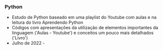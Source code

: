 ### Python
 - Estudo de Python baseado em uma playlist do Youtube com aulas e na leitura do livro Aprendendo Python
 - Códigos com apresentações da utilização de elementos importantes da linguagem ('Aulas - Youtube') e conceitos um pouco mais detalhados ('Livro')
 - Julho de 2022 - 
